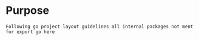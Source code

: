# Purpose

    Following go project layout guidelines all internal packages not ment for export go here
